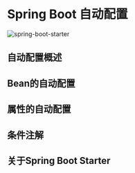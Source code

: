 # Spring Boot 自动配置

![spring-boot-starter](https://tva1.sinaimg.cn/large/e6c9d24egy1h2e4aa71jjj20gr0dp3yw.jpg)

## 自动配置概述

## Bean的自动配置

## 属性的自动配置

## 条件注解

## 关于Spring Boot Starter